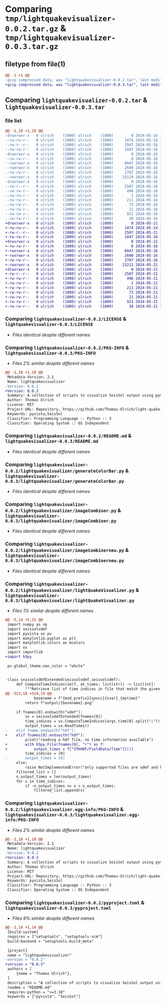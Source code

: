 # Comparing `tmp/lightquakevisualizer-0.0.2.tar.gz` & `tmp/lightquakevisualizer-0.0.3.tar.gz`

## filetype from file(1)

```diff
@@ -1 +1 @@
-gzip compressed data, was "lightquakevisualizer-0.0.2.tar", last modified: Thu May 16 17:18:34 2024, max compression
+gzip compressed data, was "lightquakevisualizer-0.0.3.tar", last modified: Tue May 21 12:05:29 2024, max compression
```

## Comparing `lightquakevisualizer-0.0.2.tar` & `lightquakevisualizer-0.0.3.tar`

### file list

```diff
@@ -1,19 +1,19 @@
-drwxrwxr-x   0 ulrich    (1000) ulrich    (1000)        0 2024-05-16 17:18:34.076333 lightquakevisualizer-0.0.2/
--rw-rw-r--   0 ulrich    (1000) ulrich    (1000)     1074 2024-05-14 14:46:16.000000 lightquakevisualizer-0.0.2/LICENSE
--rw-r--r--   0 ulrich    (1000) ulrich    (1000)     2507 2024-05-16 17:18:34.076333 lightquakevisualizer-0.0.2/PKG-INFO
--rw-rw-r--   0 ulrich    (1000) ulrich    (1000)     1847 2024-05-16 17:17:10.000000 lightquakevisualizer-0.0.2/README.md
-drwxrwxr-x   0 ulrich    (1000) ulrich    (1000)        0 2024-05-16 17:18:34.076333 lightquakevisualizer-0.0.2/lightquakevisualizer/
--rw-rw-r--   0 ulrich    (1000) ulrich    (1000)        0 2024-05-16 12:02:30.000000 lightquakevisualizer-0.0.2/lightquakevisualizer/__init__.py
--rwxrwxr-x   0 ulrich    (1000) ulrich    (1000)     6047 2024-05-16 12:47:50.000000 lightquakevisualizer-0.0.2/lightquakevisualizer/generateColorBar.py
--rwxrwxr-x   0 ulrich    (1000) ulrich    (1000)     2600 2024-05-16 12:47:50.000000 lightquakevisualizer-0.0.2/lightquakevisualizer/imageCombiner.py
--rw-rw-r--   0 ulrich    (1000) ulrich    (1000)     2787 2024-05-16 12:47:50.000000 lightquakevisualizer-0.0.2/lightquakevisualizer/imageCombinernew.py
--rwxrwxr-x   0 ulrich    (1000) ulrich    (1000)    23119 2024-05-16 16:52:14.000000 lightquakevisualizer-0.0.2/lightquakevisualizer/lightQuakeVisualizer.py
-drwxrwxr-x   0 ulrich    (1000) ulrich    (1000)        0 2024-05-16 17:18:34.076333 lightquakevisualizer-0.0.2/lightquakevisualizer.egg-info/
--rw-r--r--   0 ulrich    (1000) ulrich    (1000)     2507 2024-05-16 17:18:34.000000 lightquakevisualizer-0.0.2/lightquakevisualizer.egg-info/PKG-INFO
--rw-rw-r--   0 ulrich    (1000) ulrich    (1000)      496 2024-05-16 17:18:34.000000 lightquakevisualizer-0.0.2/lightquakevisualizer.egg-info/SOURCES.txt
--rw-rw-r--   0 ulrich    (1000) ulrich    (1000)        1 2024-05-16 17:18:34.000000 lightquakevisualizer-0.0.2/lightquakevisualizer.egg-info/dependency_links.txt
--rw-rw-r--   0 ulrich    (1000) ulrich    (1000)      211 2024-05-16 17:18:34.000000 lightquakevisualizer-0.0.2/lightquakevisualizer.egg-info/entry_points.txt
--rw-rw-r--   0 ulrich    (1000) ulrich    (1000)       73 2024-05-16 17:18:34.000000 lightquakevisualizer-0.0.2/lightquakevisualizer.egg-info/requires.txt
--rw-rw-r--   0 ulrich    (1000) ulrich    (1000)       21 2024-05-16 17:18:34.000000 lightquakevisualizer-0.0.2/lightquakevisualizer.egg-info/top_level.txt
--rw-rw-r--   0 ulrich    (1000) ulrich    (1000)      921 2024-05-16 16:53:49.000000 lightquakevisualizer-0.0.2/pyproject.toml
--rw-rw-r--   0 ulrich    (1000) ulrich    (1000)       38 2024-05-16 17:18:34.076333 lightquakevisualizer-0.0.2/setup.cfg
+drwxrwxr-x   0 ulrich    (1000) ulrich    (1000)        0 2024-05-21 12:05:29.638175 lightquakevisualizer-0.0.3/
+-rw-rw-r--   0 ulrich    (1000) ulrich    (1000)     1074 2024-05-14 14:46:16.000000 lightquakevisualizer-0.0.3/LICENSE
+-rw-r--r--   0 ulrich    (1000) ulrich    (1000)     2507 2024-05-21 12:05:29.638175 lightquakevisualizer-0.0.3/PKG-INFO
+-rw-rw-r--   0 ulrich    (1000) ulrich    (1000)     1847 2024-05-16 17:17:10.000000 lightquakevisualizer-0.0.3/README.md
+drwxrwxr-x   0 ulrich    (1000) ulrich    (1000)        0 2024-05-21 12:05:29.638175 lightquakevisualizer-0.0.3/lightquakevisualizer/
+-rw-rw-r--   0 ulrich    (1000) ulrich    (1000)        0 2024-05-16 12:02:30.000000 lightquakevisualizer-0.0.3/lightquakevisualizer/__init__.py
+-rwxrwxr-x   0 ulrich    (1000) ulrich    (1000)     6047 2024-05-16 12:47:50.000000 lightquakevisualizer-0.0.3/lightquakevisualizer/generateColorBar.py
+-rwxrwxr-x   0 ulrich    (1000) ulrich    (1000)     2600 2024-05-16 12:47:50.000000 lightquakevisualizer-0.0.3/lightquakevisualizer/imageCombiner.py
+-rw-rw-r--   0 ulrich    (1000) ulrich    (1000)     2787 2024-05-16 12:47:50.000000 lightquakevisualizer-0.0.3/lightquakevisualizer/imageCombinernew.py
+-rwxrwxr-x   0 ulrich    (1000) ulrich    (1000)    23211 2024-05-21 12:02:59.000000 lightquakevisualizer-0.0.3/lightquakevisualizer/lightQuakeVisualizer.py
+drwxrwxr-x   0 ulrich    (1000) ulrich    (1000)        0 2024-05-21 12:05:29.638175 lightquakevisualizer-0.0.3/lightquakevisualizer.egg-info/
+-rw-r--r--   0 ulrich    (1000) ulrich    (1000)     2507 2024-05-21 12:05:29.000000 lightquakevisualizer-0.0.3/lightquakevisualizer.egg-info/PKG-INFO
+-rw-rw-r--   0 ulrich    (1000) ulrich    (1000)      496 2024-05-21 12:05:29.000000 lightquakevisualizer-0.0.3/lightquakevisualizer.egg-info/SOURCES.txt
+-rw-rw-r--   0 ulrich    (1000) ulrich    (1000)        1 2024-05-21 12:05:29.000000 lightquakevisualizer-0.0.3/lightquakevisualizer.egg-info/dependency_links.txt
+-rw-rw-r--   0 ulrich    (1000) ulrich    (1000)      211 2024-05-21 12:05:29.000000 lightquakevisualizer-0.0.3/lightquakevisualizer.egg-info/entry_points.txt
+-rw-rw-r--   0 ulrich    (1000) ulrich    (1000)       73 2024-05-21 12:05:29.000000 lightquakevisualizer-0.0.3/lightquakevisualizer.egg-info/requires.txt
+-rw-rw-r--   0 ulrich    (1000) ulrich    (1000)       21 2024-05-21 12:05:29.000000 lightquakevisualizer-0.0.3/lightquakevisualizer.egg-info/top_level.txt
+-rw-rw-r--   0 ulrich    (1000) ulrich    (1000)      921 2024-05-21 12:05:06.000000 lightquakevisualizer-0.0.3/pyproject.toml
+-rw-rw-r--   0 ulrich    (1000) ulrich    (1000)       38 2024-05-21 12:05:29.638175 lightquakevisualizer-0.0.3/setup.cfg
```

### Comparing `lightquakevisualizer-0.0.2/LICENSE` & `lightquakevisualizer-0.0.3/LICENSE`

 * *Files identical despite different names*

### Comparing `lightquakevisualizer-0.0.2/PKG-INFO` & `lightquakevisualizer-0.0.3/PKG-INFO`

 * *Files 2% similar despite different names*

```diff
@@ -1,10 +1,10 @@
 Metadata-Version: 2.1
 Name: lightquakevisualizer
-Version: 0.0.2
+Version: 0.0.3
 Summary: A collection of scripts to visualize SeisSol output using pyvista
 Author: Thomas Ulrich
 License: MIT
 Project-URL: Repository, https://github.com/Thomas-Ulrich/light-quake-visualizer.git
 Keywords: pyvista,SeisSol
 Classifier: Programming Language :: Python :: 3
 Classifier: Operating System :: OS Independent
```

### Comparing `lightquakevisualizer-0.0.2/README.md` & `lightquakevisualizer-0.0.3/README.md`

 * *Files identical despite different names*

### Comparing `lightquakevisualizer-0.0.2/lightquakevisualizer/generateColorBar.py` & `lightquakevisualizer-0.0.3/lightquakevisualizer/generateColorBar.py`

 * *Files identical despite different names*

### Comparing `lightquakevisualizer-0.0.2/lightquakevisualizer/imageCombiner.py` & `lightquakevisualizer-0.0.3/lightquakevisualizer/imageCombiner.py`

 * *Files identical despite different names*

### Comparing `lightquakevisualizer-0.0.2/lightquakevisualizer/imageCombinernew.py` & `lightquakevisualizer-0.0.3/lightquakevisualizer/imageCombinernew.py`

 * *Files identical despite different names*

### Comparing `lightquakevisualizer-0.0.2/lightquakevisualizer/lightQuakeVisualizer.py` & `lightquakevisualizer-0.0.3/lightquakevisualizer/lightQuakeVisualizer.py`

 * *Files 1% similar despite different names*

```diff
@@ -5,14 +5,15 @@
 import numpy as np
 import seissolxdmf
 import pyvista as pv
 import matplotlib.pyplot as plt
 import matplotlib.colors as mcolors
 import os
 import importlib
+import h5py
 
 pv.global_theme.nan_color = "white"
 
 
 class seissolxdmfExtended(seissolxdmf.seissolxdmf):
     def ComputeTimeIndices(self, at_times: list[str]) -> list[int]:
         """Retrieve list of time indices in file that match the given string.
@@ -523,18 +524,19 @@
             basename = f"{mod_prefix}{spvcc}{svar}_{mytime}"
         return f"output/{basename}.png"
 
     if fnames[0].endswith("xdmf"):
         sx = seissolxdmfExtended(fnames[0])
         time_indices = sx.ComputeTimeIndices(args.time[0].split(";"))
         output_times = sx.ReadTimes()
-    elif fname.endswith("hdf"):
+    elif fnames[0].endswith("hdf"):
         print("reading a hdf file, no time information available")
+        with h5py.File(fnames[0], "r") as f:
+            output_times = f["VTKHDF/FieldData/Time"][()]
         time_indices = [0]
-        output_times = [0]
     else:
         raise NotImplementedError("only supported files are xdmf and hdf")
     filtered_list = []
     n_output_times = len(output_times)
     for x in time_indices:
         if -n_output_times <= x < n_output_times:
             filtered_list.append(x)
```

### Comparing `lightquakevisualizer-0.0.2/lightquakevisualizer.egg-info/PKG-INFO` & `lightquakevisualizer-0.0.3/lightquakevisualizer.egg-info/PKG-INFO`

 * *Files 2% similar despite different names*

```diff
@@ -1,10 +1,10 @@
 Metadata-Version: 2.1
 Name: lightquakevisualizer
-Version: 0.0.2
+Version: 0.0.3
 Summary: A collection of scripts to visualize SeisSol output using pyvista
 Author: Thomas Ulrich
 License: MIT
 Project-URL: Repository, https://github.com/Thomas-Ulrich/light-quake-visualizer.git
 Keywords: pyvista,SeisSol
 Classifier: Programming Language :: Python :: 3
 Classifier: Operating System :: OS Independent
```

### Comparing `lightquakevisualizer-0.0.2/pyproject.toml` & `lightquakevisualizer-0.0.3/pyproject.toml`

 * *Files 9% similar despite different names*

```diff
@@ -1,14 +1,14 @@
 [build-system]
 requires = ["setuptools", "setuptools-scm"]
 build-backend = "setuptools.build_meta"
 
 [project]
 name = "lightquakevisualizer"
-version = "0.0.2"
+version = "0.0.3"
 authors = [
     {name = "Thomas Ulrich"},
 ]
 description = "A collection of scripts to visualize SeisSol output using pyvista"
 readme = "README.md"
 requires-python = ">=3.10"
 keywords = ["pyvista", "SeisSol"]
```

